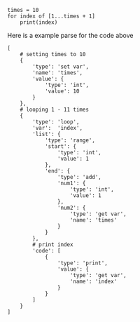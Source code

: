     times = 10
    for index of [1...times + 1]
        print(index)
Here is a example parse for the code above

    [
        # setting times to 10
        {
            'type': 'set var',
            'name': 'times',
            'value': {
                'type': 'int',
                'value': 10
            }
        },
        # looping 1 - 11 times
        {
            'type': 'loop',
            'var':  'index',
            'list': {
                'type': 'range',
                'start': {
                    'type': 'int',
                    'value': 1
                },
                'end': {
                    'type': 'add',
                    'num1': {
                        'type': 'int',
                        'value': 1
                    },
                    'num2': {
                        'type': 'get var',
                        'name': 'times'
                    }
                }
            },
            # print index
            'code': [
                {
                    'type': 'print',
                    'value': {
                        'type': 'get var',
                        'name': 'index'
                    }
                }
            ]
        }
    ]